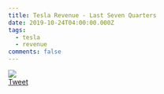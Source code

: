 ```yaml
---
title: Tesla Revenue - Last Seven Quarters
date: 2019-10-24T04:00:00.000Z
tags:
  - tesla
  - revenue
comments: false
---
```

<img src="https://pbs.twimg.com/media/EHoqUe9WoAEylcj?format=jpg&name=medium"><br><a href="https://twitter.com/TESLAcharts/status/1187307989470007297">Tweet</a>
